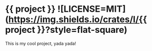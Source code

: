 # {{ project }} ![LICENSE=MIT](https://img.shields.io/crates/l/{{ project }}?style=flat-square)

This is my cool project, yada yada!
